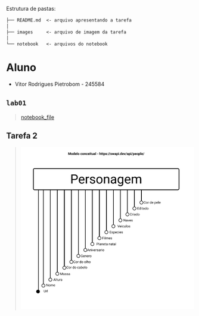 Estrutura de pastas:

~~~
├── README.md  <- arquivo apresentando a tarefa
│
├── images     <- arquivo de imagem da tarefa
│
└── notebook   <- arquivos do notebook
~~~

# Aluno
* Vitor Rodrigues Pietrobom - 245584


## `lab01`

> [notebook_file](lab01/notebook/lab01.ipynb)

## Tarefa 2
> <img src="lab01/images/Lab01.png">

